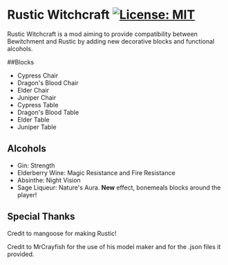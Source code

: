 # Rustic Witchcraft [![License: MIT](https://img.shields.io/badge/License-MIT-yellow.svg)](https://opensource.org/licenses/MIT)
Rustic Witchcraft is a mod aiming to provide compatibility between Bewitchment and Rustic by adding new decorative blocks and functional alcohols.

##Blocks

- Cypress Chair
- Dragon's Blood Chair
- Elder Chair
- Juniper Chair
- Cypress Table
- Dragon's Blood Table
- Elder Table
- Juniper Table


## Alcohols
- Gin: Strength
- Elderberry Wine: Magic Resistance and Fire Resistance
- Absinthe: Night Vision
- Sage Liqueur: Nature's Aura. **New** effect, bonemeals blocks around the player!

## Special Thanks
Credit to mangoose for making Rustic!

Credit to MrCrayfish for the use of his model maker and for the .json files it provided.